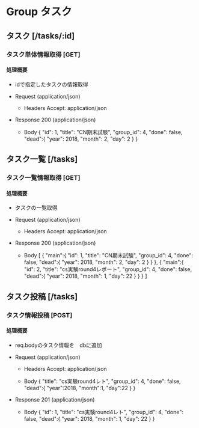 # Group タスク

## タスク [/tasks/:id]

### タスク単体情報取得 [GET]

#### 処理概要

* idで指定したタスクの情報取得

+ Request (application/json)

    + Headers
        Accept: application/json

+ Response 200 (application/json)

    + Body
    {
    "id": 1,
    "title": "CN期末試験",
    "group_id": 4,
    "done": false,
    "dead":{
    "year": 2018,
    "month": 2,
    "day": 2
    }
    }

## タスク一覧 [/tasks]

### タスク一覧情報取得 [GET]

#### 処理概要

* タスクの一覧取得

+ Request (application/json)

    + Headers
        Accept: application/json

+ Response 200 (application/json)

    + Body
    [
  {
  "main":{
  "id": 1,
  "title": "CN期末試験",
  "group_id": 4,
  "done": false,
  "dead":{
  "year": 2018,
  "month": 2,
  "day": 2
  }
  }
  },
  {
  "main":{
  "id": 2,
  "title": "cs実験round4レポート",
  "group_id": 4,
  "done": false,
  "dead":{
  "year": 2018,
  "month": 1,
  "day": 22
  }
  }
  }
  ]


## タスク投稿 [/tasks]

### タスク情報投稿 [POST]

#### 処理概要

* req.bodyのタスク情報を　dbに追加

+ Request (application/json)

    + Headers
      Accept: application/json

    + Body
    {
"title": "cs実験round4レト",
"group_id": 4,
"done": false,
"dead":{
  "year":2018,
  "month":1,
  "day":22
}
}

+ Response 201 (application/json)

    + Body
    {
"id": 1,
"title": "cs実験round4レト",
"group_id": 4,
"done": false,
"dead":{
"year": 2018,
"month": 1,
"day": 22
}
}
